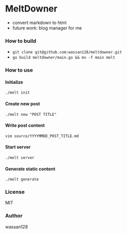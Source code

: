 # MeltDowner
* convert markdown to html
* future work: blog manager for me

### How to build
* `git clone git@github.com:wassan128/meltdowner.git`
* `go build meltdowner/main.go && mv -f main melt`

### How to use
#### Initialize
`./melt init`

#### Create new post
`./melt new "POST TITLE"`

#### Write post content
`vim source/YYYYMMDD_POST_TITLE.md`

#### Start server
`./melt server`

#### Generate static content
`./melt generate`

### License
MIT

### Author
wassan128

